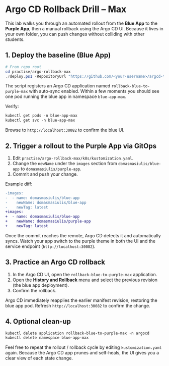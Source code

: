 # Argo CD Rollback Drill – Max

This lab walks you through an automated rollout from the **Blue App** to the **Purple App**, then a manual rollback using the Argo CD UI. Because it lives in your own folder, you can push changes without colliding with other students.

## 1. Deploy the baseline (Blue App)

```powershell
# From repo root
cd practise/argo-rollback-max
./deploy.ps1 -RepositoryUrl "https://github.com/<your-username>/argcd-test" -Revision main
```

The script registers an Argo CD application named `rollback-blue-to-purple-max` with auto-sync enabled. Within a few moments you should see one pod running the blue app in namespace `blue-app-max`.

Verify:

```powershell
kubectl get pods -n blue-app-max
kubectl get svc -n blue-app-max
```

Browse to `http://localhost:30082` to confirm the blue UI.

## 2. Trigger a rollout to the Purple App via GitOps

1. Edit `practise/argo-rollback-max/k8s/kustomization.yaml`.
2. Change the `newName` under the `images` section from `domasmasiulis/blue-app` to `domasmasiulis/purple-app`.
3. Commit and push your change.

Example diff:

```diff
-images:
-  - name: domasmasiulis/blue-app
-    newName: domasmasiulis/blue-app
-    newTag: latest
+images:
+  - name: domasmasiulis/blue-app
+    newName: domasmasiulis/purple-app
+    newTag: latest
```

Once the commit reaches the remote, Argo CD detects it and automatically syncs. Watch your app switch to the purple theme in both the UI and the service endpoint (`http://localhost:30082`).

## 3. Practice an Argo CD rollback

1. In the Argo CD UI, open the `rollback-blue-to-purple-max` application.
2. Open the **History and Rollback** menu and select the previous revision (the blue app deployment).
3. Confirm the rollback.

Argo CD immediately reapplies the earlier manifest revision, restoring the blue app pod. Refresh `http://localhost:30082` to confirm the change.

## 4. Optional clean-up

```powershell
kubectl delete application rollback-blue-to-purple-max -n argocd
kubectl delete namespace blue-app-max
```

Feel free to repeat the rollout / rollback cycle by editing `kustomization.yaml` again. Because the Argo CD app prunes and self-heals, the UI gives you a clear view of each state change.
